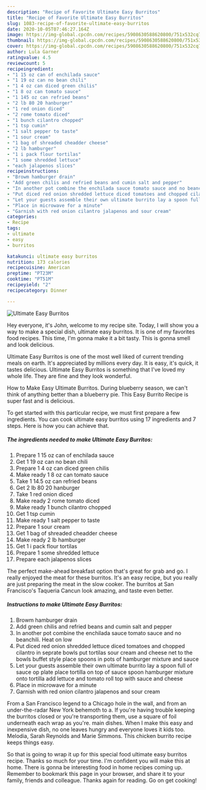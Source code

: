 ```yaml
---
description: "Recipe of Favorite Ultimate Easy Burritos"
title: "Recipe of Favorite Ultimate Easy Burritos"
slug: 1083-recipe-of-favorite-ultimate-easy-burritos
date: 2020-10-05T07:46:27.164Z
image: https://img-global.cpcdn.com/recipes/5908630588620800/751x532cq70/ultimate-easy-burritos-recipe-main-photo.jpg
thumbnail: https://img-global.cpcdn.com/recipes/5908630588620800/751x532cq70/ultimate-easy-burritos-recipe-main-photo.jpg
cover: https://img-global.cpcdn.com/recipes/5908630588620800/751x532cq70/ultimate-easy-burritos-recipe-main-photo.jpg
author: Lula Garner
ratingvalue: 4.5
reviewcount: 5
recipeingredient:
- "1 15 oz can of enchilada sauce"
- "1 19 oz can no bean chili"
- "1 4 oz can diced green chilis"
- "1 8 oz can tomato sauce"
- "1 145 oz can refried beans"
- "2 lb 80 20 hanburger"
- "1 red onion diced"
- "2 rome tomato diced"
- "1 bunch cilantro chopped"
- "1 tsp cumin"
- "1 salt pepper to taste"
- "1 sour cream"
- "1 bag of shreaded cheadder cheese"
- "2 lb hamburger"
- "1 i pack flour tortilas"
- "1 some shredded lettuce"
- "each jalapenos slices"
recipeinstructions:
- "Browm hamburger drain"
- "Add green chilis and refried beans and cumin salt and pepper"
- "In another pot combine the enchilada sauce tomato sauce and no beanchili. Heat on low"
- "Put diced red onion shredded lettuce diced tomatoes and chopped cilantro in seprate bowls put tortilas sour cream and cheese net to the bowls buffet style place spoons in pots of hamburger mixture and sauce"
- "Let your guests assemble their own ultimate burrito lay a spoon full of sauce op plate place tortilla on top of sauce spoon hamburger mixture onto tortilla add lettuce and tomato roll top with sauce and cheese"
- "Place in microwave for a minute"
- "Garnish with red onion cilantro jalapenos and sour cream"
categories:
- Recipe
tags:
- ultimate
- easy
- burritos

katakunci: ultimate easy burritos 
nutrition: 173 calories
recipecuisine: American
preptime: "PT23M"
cooktime: "PT51M"
recipeyield: "2"
recipecategory: Dinner

---
```



![Ultimate Easy Burritos](https://img-global.cpcdn.com/recipes/5908630588620800/751x532cq70/ultimate-easy-burritos-recipe-main-photo.jpg)

Hey everyone, it's John, welcome to my recipe site. Today, I will show you a way to make a special dish, ultimate easy burritos. It is one of my favorites food recipes. This time, I'm gonna make it a bit tasty. This is gonna smell and look delicious.

Ultimate Easy Burritos is one of the most well liked of current trending meals on earth. It's appreciated by millions every day. It is easy, it's quick, it tastes delicious. Ultimate Easy Burritos is something that I've loved my whole life. They are fine and they look wonderful.

How to Make Easy Ultimate Burritos. During blueberry season, we can&#39;t think of anything better than a blueberry pie. This Easy Burrito Recipe is super fast and is delicious.


To get started with this particular recipe, we must first prepare a few ingredients. You can cook ultimate easy burritos using 17 ingredients and 7 steps. Here is how you can achieve that.

<!--inarticleads1-->

##### The ingredients needed to make Ultimate Easy Burritos:

1. Prepare 1 15 oz can of enchilada sauce
1. Get 1 19 oz can no bean chili
1. Prepare 1 4 oz can diced green chilis
1. Make ready 1 8 oz can tomato sauce
1. Take 1 14.5 oz can refried beans
1. Get 2 lb 80 20 hanburger
1. Take 1 red onion diced
1. Make ready 2 rome tomato diced
1. Make ready 1 bunch cilantro chopped
1. Get 1 tsp cumin
1. Make ready 1 salt pepper to taste
1. Prepare 1 sour cream
1. Get 1 bag of shreaded cheadder cheese
1. Make ready 2 lb hamburger
1. Get 1 i pack flour tortilas
1. Prepare 1 some shredded lettuce
1. Prepare each jalapenos slices


The perfect make-ahead breakfast option that&#39;s great for grab and go. I really enjoyed the meat for these burritos. It&#39;s an easy recipe, but you really are just preparing the meat in the slow cooker. The burritos at San Francisco&#39;s Taqueria Cancun look amazing, and taste even better. 

<!--inarticleads2-->

##### Instructions to make Ultimate Easy Burritos:

1. Browm hamburger drain
1. Add green chilis and refried beans and cumin salt and pepper
1. In another pot combine the enchilada sauce tomato sauce and no beanchili. Heat on low
1. Put diced red onion shredded lettuce diced tomatoes and chopped cilantro in seprate bowls put tortilas sour cream and cheese net to the bowls buffet style place spoons in pots of hamburger mixture and sauce
1. Let your guests assemble their own ultimate burrito lay a spoon full of sauce op plate place tortilla on top of sauce spoon hamburger mixture onto tortilla add lettuce and tomato roll top with sauce and cheese
1. Place in microwave for a minute
1. Garnish with red onion cilantro jalapenos and sour cream


From a San Francisco legend to a Chicago hole in the wall, and from an under-the-radar New York behemoth to a. If you&#39;re having trouble keeping the burritos closed or you&#39;re transporting them, use a square of foil underneath each wrap as you&#39;re. main dishes. When I make this easy and inexpensive dish, no one leaves hungry and everyone loves it kids too. Melodia, Sarah Reynolds and Marie Simmons. This chicken burrito recipe keeps things easy. 

So that is going to wrap it up for this special food ultimate easy burritos recipe. Thanks so much for your time. I'm confident you will make this at home. There is gonna be interesting food in home recipes coming up. Remember to bookmark this page in your browser, and share it to your family, friends and colleague. Thanks again for reading. Go on get cooking!

